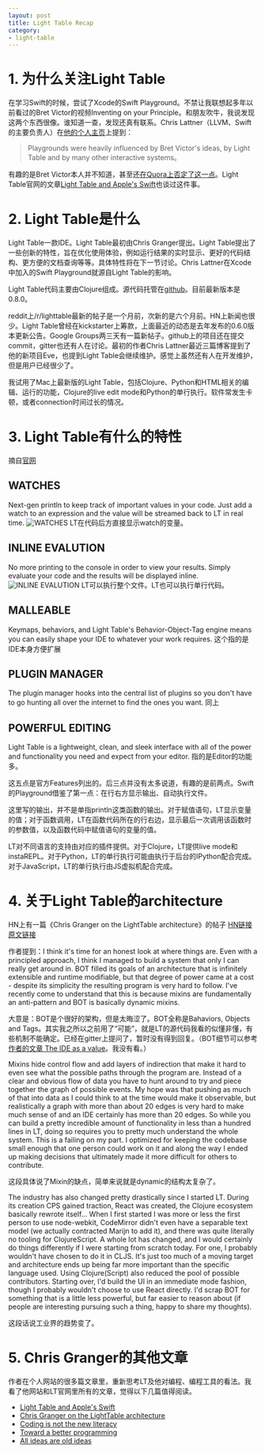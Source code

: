 ```yaml
---
layout: post
title: Light Table Recap
category:
- light-table
---
```


# 1. 为什么关注Light Table
在学习Swift的时候，尝试了Xcode的Swift Playground。不禁让我联想起多年以前看过的Bret Victor的视频Inventing on your Principle。和朋友吹牛，我说发现这两个东西很像。谁知道一查，发现还真有联系。Chris Lattner（LLVM、Swift的主要负责人）在[他的个人主页](http://nondot.org/sabre/)上提到：

> Playgrounds were heavily influenced by Bret Victor's ideas, by Light Table and by many other interactive systems。

有趣的是Bret Victor本人并不知道，甚至还[在Quora上否定了这一点](https://www.quora.com/Did-Bret-Victor-work-with-Apple-on-the-design-of-Swift-Playground)。Light Table官网的文章[Light Table and Apple's Swift](http://lighttable.com/2014/06/10/light-table-and-apples-swift/)也谈过这件事。

# 2. Light Table是什么

Light Table一款IDE。Light Table最初由Chris Granger提出。Light Table提出了一些创新的特性，旨在优化使用体验，例如运行结果的实时显示、更好的代码结构、更方便的文档查询等等。具体特性将在下一节讨论。Chris Lattner在Xcode中加入的Swift Playground就源自Light Table的影响。

Light Table代码主要由Clojure组成。源代码托管在[github](https://github.com/LightTable/LightTable)。目前最新版本是0.8.0。

reddit上/r/lighttable最新的帖子是一个月前，次新的是六个月前。HN上新闻也很少。Light Table曾经在kickstarter上筹款，上面最近的动态是去年发布的0.6.0版本更新公告。Google Groups两三天有一篇新帖子。github上的项目还在提交commit，gitter也还有人在讨论。最初的作者Chris Lattner最近三篇博客提到了他的新项目Eve，也提到Light Table会继续维护。感觉上虽然还有人在开发维护，但是用户已经很少了。

我试用了Mac上最新版的Light Table，包括Clojure、Python和HTML相关的编辑、运行的功能，Clojure的live edit mode和Python的单行执行。软件常发生卡顿，或者connection时间过长的情况。

# 3. Light Table有什么的特性
摘自[官网](http://lighttable.com/)

## WATCHES
Next-gen println to keep track of important values in your code. Just add a watch to an expression and the value will be streamed back to LT in real time.
![WATCHES](http://lighttable.com/images/watches.png)
LT在代码后方直接显示watch的变量。

## INLINE EVALUTION
No more printing to the console in order to view your results. Simply evaluate your code and the results will be displayed inline.
![INLINE EVALUTION](http://lighttable.com/images/inline.png)
LT可以执行整个文件。LT也可以执行单行代码。

## MALLEABLE
Keymaps, behaviors, and Light Table's Behavior-Object-Tag engine means you can easily shape your IDE to whatever your work requires.
这个指的是IDE本身方便扩展

## PLUGIN MANAGER
The plugin manager hooks into the central list of plugins so you don't have to go hunting all over the internet to find the ones you want.
同上

## POWERFUL EDITING
Light Table is a lightweight, clean, and sleek interface with all of the power and functionality you need and expect from your editor.
指的是Editor的功能多。

这五点是官方Features列出的。后三点并没有太多说道，有趣的是前两点。Swift的Playground借鉴了第一点：在行右方显示输出、自动执行文件。

这里写的输出，并不是单指println这类函数的输出。对于赋值语句，LT显示变量的值；对于函数调用，LT在函数代码所在的行右边，显示最后一次调用该函数时的参数值，以及函数代码中赋值语句的变量的值。

LT对不同语言的支持由对应的插件提供。对于Clojure，LT提供live mode和instaREPL。对于Python，LT的单行执行可能由执行于后台的IPython配合完成。对于JavaScript，LT的单行执行由JS虚拟机配合完成。

# 4. 关于Light Table的architecture
HN上有一篇《Chris Granger on the LightTable architecture》的帖子
[HN链接](https://news.ycombinator.com/item?id=9377304)
[原文链接](https://groups.google.com/forum/#!msg/light-table-discussion/2csnnNA1pfo/693EWDJVhuwJ)

作者提到：I think it's time for an honest look at where things are. Even with a principled approach, I think I managed to build a system that only I can really get around in. BOT filled its goals of an architecture that is infinitely extensible and runtime modifiable, but that degree of power came at a cost - despite its simplicity the resulting program is very hard to follow. I've recently come to understand that this is because mixins are fundamentally an anti-pattern and BOT is basically dynamic mixins.

大意是：BOT是个很好的架构，但是太晦涩了。BOT全称是Bahaviors, Objects and Tags。其实我之所以之前用了“可能”，就是LT的源代码我看的似懂非懂，有些机制不能确定。已经在gitter上提问了，暂时没有得到回复。（BOT细节可以参考[作者的文章 The IDE as a value](http://www.chris-granger.com/2013/01/24/the-ide-as-data/)。我没有看。）

Mixins hide control flow and add layers of indirection that make it hard to even see what the possible paths through the program are. Instead of a clear and obvious flow of data you have to hunt around to try and piece together the graph of possible events. My hope was that pushing as much of that into data as I could think to at the time would make it observable, but realistically a graph with more than about 20 edges is very hard to make much sense of and an IDE certainly has more than 20 edges. So while you can build a pretty incredible amount of functionality in less than a hundred lines in LT, doing so requires you to pretty much understand the whole system. This is a failing on my part. I optimized for keeping the codebase small enough that one person could work on it and along the way I ended up making decisions that ultimately made it more difficult for others to contribute.

这段具体说了Mixin的缺点，简单来说就是dynamic的结构太复杂了。

The industry has also changed pretty drastically since I started LT. During its creation CPS gained traction, React was created, the Clojure ecosystem basically rewrote itself... When I first started I was more or less the first person to use node-webkit, CodeMirror didn't even have a separable text model (we actually contracted Marijn to add it), and there was quite literally no tooling for ClojureScript. A whole lot has changed, and I would certainly do things differently if I were starting from scratch today. For one, I probably wouldn't have chosen to do it in CLJS. It's just too much of a moving target and architecture ends up being far more important than the specific language used. Using Clojure(Script) also reduced the pool of possible contributors. Starting over, I'd build the UI in an immediate mode fashion, though I probably wouldn't choose to use React directly. I'd scrap BOT for something that is a little less powerful, but far easier to reason about (if people are interesting pursuing such a thing, happy to share my thoughts).

这段话说工业界的趋势变了。

# 5. Chris Granger的其他文章
作者在个人网站的很多篇文章里，重新思考LT及他对编程、编程工具的看法。我看了他网站和LT官网里所有的文章，觉得以下几篇值得阅读。

- [Light Table and Apple's Swift](http://lighttable.com/2014/06/10/light-table-and-apples-swift/)
- [Chris Granger on the LightTable architecture](https://groups.google.com/forum/#!msg/light-table-discussion/2csnnNA1pfo/693EWDJVhuwJ)
- [Coding is not the new literacy](http://www.chris-granger.com/2015/01/26/coding-is-not-the-new-literacy/)
- [Toward a better programming](http://www.chris-granger.com/2014/03/27/toward-a-better-programming/
)
- [All ideas are old ideas](http://www.chris-granger.com/2012/10/05/all-ideas-are-old-ideas/)